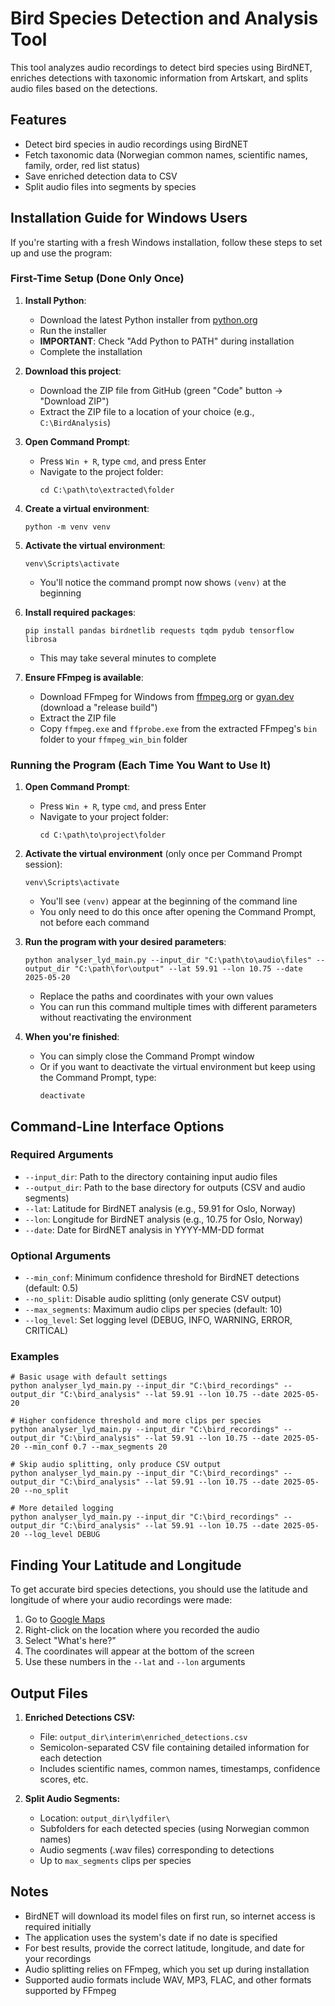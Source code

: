 # Bird Species Detection and Analysis Tool

This tool analyzes audio recordings to detect bird species using BirdNET, enriches detections with taxonomic information from Artskart, and splits audio files based on the detections.

## Features

- Detect bird species in audio recordings using BirdNET
- Fetch taxonomic data (Norwegian common names, scientific names, family, order, red list status)
- Save enriched detection data to CSV
- Split audio files into segments by species

## Installation Guide for Windows Users

If you're starting with a fresh Windows installation, follow these steps to set up and use the program:

### First-Time Setup (Done Only Once)

1. **Install Python**:
   - Download the latest Python installer from [python.org](https://www.python.org/downloads/windows/)
   - Run the installer
   - **IMPORTANT**: Check "Add Python to PATH" during installation
   - Complete the installation

2. **Download this project**:
   - Download the ZIP file from GitHub (green "Code" button → "Download ZIP")
   - Extract the ZIP file to a location of your choice (e.g., `C:\BirdAnalysis`)

3. **Open Command Prompt**:
   - Press `Win + R`, type `cmd`, and press Enter
   - Navigate to the project folder:
     ```
     cd C:\path\to\extracted\folder
     ```

4. **Create a virtual environment**:
   ```
   python -m venv venv
   ```

5. **Activate the virtual environment**:
   ```
   venv\Scripts\activate
   ```
   - You'll notice the command prompt now shows `(venv)` at the beginning

6. **Install required packages**:
   ```
   pip install pandas birdnetlib requests tqdm pydub tensorflow librosa
   ```
   - This may take several minutes to complete

7. **Ensure FFmpeg is available**:
   - Download FFmpeg for Windows from [ffmpeg.org](https://ffmpeg.org/download.html#build-windows) or [gyan.dev](https://www.gyan.dev/ffmpeg/builds/) (download a "release build")
   - Extract the ZIP file
   - Copy `ffmpeg.exe` and `ffprobe.exe` from the extracted FFmpeg's `bin` folder to your `ffmpeg_win_bin` folder

### Running the Program (Each Time You Want to Use It)

1. **Open Command Prompt**:
   - Press `Win + R`, type `cmd`, and press Enter
   - Navigate to your project folder:
     ```
     cd C:\path\to\project\folder
     ```

2. **Activate the virtual environment** (only once per Command Prompt session):
   ```
   venv\Scripts\activate
   ```
   - You'll see `(venv)` appear at the beginning of the command line
   - You only need to do this once after opening the Command Prompt, not before each command

3. **Run the program with your desired parameters**:
   ```
   python analyser_lyd_main.py --input_dir "C:\path\to\audio\files" --output_dir "C:\path\for\output" --lat 59.91 --lon 10.75 --date 2025-05-20
   ```
   - Replace the paths and coordinates with your own values
   - You can run this command multiple times with different parameters without reactivating the environment

4. **When you're finished**:
   - You can simply close the Command Prompt window
   - Or if you want to deactivate the virtual environment but keep using the Command Prompt, type:
     ```
     deactivate
     ```

## Command-Line Interface Options

### Required Arguments

- `--input_dir`: Path to the directory containing input audio files
- `--output_dir`: Path to the base directory for outputs (CSV and audio segments)
- `--lat`: Latitude for BirdNET analysis (e.g., 59.91 for Oslo, Norway)
- `--lon`: Longitude for BirdNET analysis (e.g., 10.75 for Oslo, Norway)
- `--date`: Date for BirdNET analysis in YYYY-MM-DD format

### Optional Arguments

- `--min_conf`: Minimum confidence threshold for BirdNET detections (default: 0.5)
- `--no_split`: Disable audio splitting (only generate CSV output)
- `--max_segments`: Maximum audio clips per species (default: 10)
- `--log_level`: Set logging level (DEBUG, INFO, WARNING, ERROR, CRITICAL)

### Examples

```
# Basic usage with default settings
python analyser_lyd_main.py --input_dir "C:\bird_recordings" --output_dir "C:\bird_analysis" --lat 59.91 --lon 10.75 --date 2025-05-20

# Higher confidence threshold and more clips per species
python analyser_lyd_main.py --input_dir "C:\bird_recordings" --output_dir "C:\bird_analysis" --lat 59.91 --lon 10.75 --date 2025-05-20 --min_conf 0.7 --max_segments 20

# Skip audio splitting, only produce CSV output
python analyser_lyd_main.py --input_dir "C:\bird_recordings" --output_dir "C:\bird_analysis" --lat 59.91 --lon 10.75 --date 2025-05-20 --no_split

# More detailed logging
python analyser_lyd_main.py --input_dir "C:\bird_recordings" --output_dir "C:\bird_analysis" --lat 59.91 --lon 10.75 --date 2025-05-20 --log_level DEBUG
```

## Finding Your Latitude and Longitude

To get accurate bird species detections, you should use the latitude and longitude of where your audio recordings were made:

1. Go to [Google Maps](https://www.google.com/maps)
2. Right-click on the location where you recorded the audio
3. Select "What's here?"
4. The coordinates will appear at the bottom of the screen
5. Use these numbers in the `--lat` and `--lon` arguments

## Output Files

1. **Enriched Detections CSV:**
   - File: `output_dir\interim\enriched_detections.csv`
   - Semicolon-separated CSV file containing detailed information for each detection
   - Includes scientific names, common names, timestamps, confidence scores, etc.

2. **Split Audio Segments:**
   - Location: `output_dir\lydfiler\`
   - Subfolders for each detected species (using Norwegian common names)
   - Audio segments (.wav files) corresponding to detections
   - Up to `max_segments` clips per species

## Notes

- BirdNET will download its model files on first run, so internet access is required initially
- The application uses the system's date if no date is specified
- For best results, provide the correct latitude, longitude, and date for your recordings
- Audio splitting relies on FFmpeg, which you set up during installation
- Supported audio formats include WAV, MP3, FLAC, and other formats supported by FFmpeg